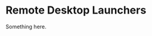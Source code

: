 [title]: # (Remote Desktop Launchers)
[tags]: # (XXX)
[priority]: # (4369)
# Remote Desktop Launchers
Something here.
